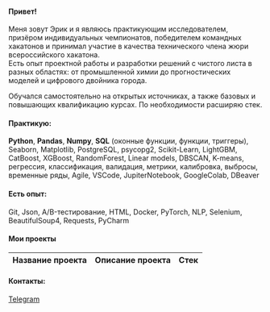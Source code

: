 #### Привет!

Меня зовут Эрик и я являюсь практикующим исследователем, призёром индивидуальных чемпионатов, победителем командных хакатонов и принимал участие в качества технического члена жюри всероссийского хакатона.  
Есть опыт проектной работы и разработки решений с чистого листа в разных областях: от промышленной химии до прогностических моделей и цифрового двойника города.

Обучался самостоятельно на открытых источниках, а также базовых и повышающих квалификацию курсах. По необходимости расширяю стек.

#### Практикую:
**Python**, **Pandas**, **Numpy**, **SQL** (оконные функции, функции, триггеры),  Seaborn, Matplotlib, PostgreSQL, psycopg2, Scikit-Learn, LightGBM, CatBoost, XGBoost, RandomForest, Linear models, DBSCAN, K-means, регрессия, классификация, валидация, метрики, калибровка, выбросы, временные ряды, Agile, VSCode, JupiterNotebook, GoogleColab, DBeaver

#### Есть опыт:
Git, Json, A/B-тестирование, HTML, Docker, PyTorch, NLP, Selenium, BeautifulSoup4, Requests, PyCharm

#### Мои проекты
|Название проекта| Описание проекта| Стек|
|----------------|-----------------|-----|


#### Контакты:
[Telegram](https://t.me/erikkagarmanov)
